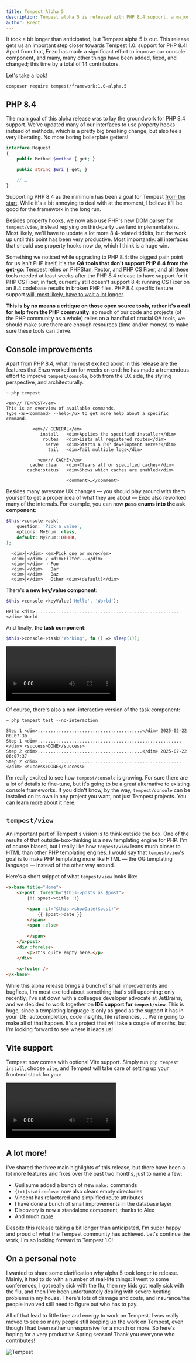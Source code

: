 ```yaml
---
title: Tempest Alpha 5
description: Tempest alpha 5 is released with PHP 8.4 support, a major console overhaul, and more
author: Brent
---
```


It took a bit longer than anticipated, but Tempest alpha 5 is out. This release gets us an important step closer towards Tempest 1.0: support for PHP 8.4! Apart from that, Enzo has made a significant effort to improve our console component, and many, many other things have been added, fixed, and changed; this time by a total of 14 contributors. 

Let's take a look!

```
composer require tempest/framework:1.0-alpha.5
```

## PHP 8.4

The main goal of this alpha release was to lay the groundwork for PHP 8.4 support. We've updated many of our interfaces to use property hooks instead of methods, which is a pretty big breaking change, but also feels very liberating. No more boring boilerplate getters!

```php
interface Request
{
    public Method $method { get; }

    public string $uri { get; }

    // …
}
```

Supporting PHP 8.4 as the minimum has been a goal for Tempest [from the start](https://stitcher.io/blog/php-84-at-least). While it's a bit annoying to deal with at the moment, I believe it'll be good for the framework in the long run.

Besides property hooks, we now also use PHP's new DOM parser for `tempest/view`, instead replying on third-party userland implementations. Most likely, we'll have to update a lot more 8.4-related tidbits, but the work up until this point has been very productive. Most importantly: all interfaces that should use property hooks now do, which I think is a huge win. 

Something we noticed while upgrading to PHP 8.4: the biggest pain point for us isn't PHP itself, it's the **QA tools that don't support PHP 8.4 from the get-go**: Tempest relies on PHPStan, Rector, and PHP CS Fixer, and all these tools needed at least weeks after the PHP 8.4 release to have support for it. PHP CS Fixer, in fact, currently still doesn't support 8.4: running CS Fixer on an 8.4 codebase results in broken PHP files. PHP 8.4 specific feature support [will, most likely, have to wait a lot longer](https://github.com/PHP-CS-Fixer/PHP-CS-Fixer/milestone/173).

**This is by no means a critique on those open source tools, rather it's a call for help from the PHP community**: so much of our code and projects (of the PHP community as a whole) relies on a handful of crucial QA tools, we should make sure there are enough resources (time and/or money) to make sure these tools can thrive.

## Console improvements

Apart from PHP 8.4, what I'm most excited about in this release are the features that Enzo worked on for weeks on end: he has made a tremendous effort to improve `tempest/console`, both from the UX side, the styling perspective, and architecturally. 

```console
~ php tempest

<em>// TEMPEST</em>
This is an overview of available commands.
Type <u><command> --help</u> to get more help about a specific command.

          <em>// GENERAL</em>     
             install   <dim>Applies the specified installer</dim>
              routes   <dim>Lists all registered routes</dim>
               serve   <dim>Starts a PHP development server</dim>
                tail   <dim>Tail multiple logs</dim>

            <em>// CACHE</em>     
         cache:clear   <dim>Clears all or specified caches</dim>
        cache:status   <dim>Shows which caches are enabled</dim>

                       <comment>…</comment>
```

Besides many awesome UX changes — you should play around with them yourself to get a proper idea of what they are about — Enzo also reworked many of the internals. For example, you can now **pass enums into the ask component**:

```php
$this->console->ask(
    question: 'Pick a value',
    options: MyEnum::class,
    default: MyEnum::OTHER,
);
```

```console
  <dim>│</dim> <em>Pick one or more</em>
  <dim>│</dim> / <dim>Filter...</dim>
  <dim>│</dim> → Foo
  <dim>│</dim>   Bar
  <dim>│</dim>   Baz
  <dim>│</dim>   Other <dim>(default)</dim>
```

There's **a new key/value component**:

```php
$this->console->keyValue('Hello', 'World');
```

```console
Hello <dim>.......................................................</dim> World
```

And finally, **the task component**:

```php
$this->console->task('Working', fn () => sleep(1));
```

<video controls>
  <source src="/img/alpha-5-console-task.mp4" type="video/mp4" />
</video>

Of course, there's also a non-interactive version of the task component:

```console
~ php tempest test --no-interaction

Step 1 <dim>........................................</dim> 2025-02-22 06:07:36
Step 1 <dim>.......................................................</dim> <success>DONE</success>
Step 2 <dim>........................................</dim> 2025-02-22 06:07:37
Step 2 <dim>.......................................................</dim> <success>DONE</success>
```

I'm really excited to see how `tempest/console` is growing. For sure there are a lot of details to fine-tune, but it's going to be a great alternative to existing console frameworks. If you didn't know, by the way, `tempest/console` can be installed on its own in any project you want, not just Tempest projects. You can learn more about it [here](https://tempestphp.com/console/).

## `tempest/view`

An important part of Tempest's vision is to think outside the box. One of the results of that outside-box-thinking is a new templating engine for PHP. I'm of course biased, but I really like how `tempest/view` leans much closer to HTML than other PHP templating engines. I would say that `tempest/view`'s goal is to make PHP templating more like HTML — the OG templating language — instead of the other way around. 

Here's a short snippet of what `tempest/view` looks like:

```html
<x-base title="Home">
    <x-post :foreach="$this->posts as $post">
        {!! $post->title !!}

        <span :if="$this->showDate($post)">
            {{ $post->date }}
        </span>
        <span :else>
            -
        </span>
    </x-post>
    <div :forelse>
        <p>It's quite empty here…</p>
    </div>
    
    <x-footer />
</x-base>
```

While this alpha release brings a bunch of small improvements and bugfixes, I'm most excited about something that's still upcoming: only recently, I've sat down with a colleague developer advocate at JetBrains, and we decided to work together on **IDE support for `tempest/view`**. This is huge, since a templating language is only as good as the support it has in your IDE: autocompletion, code insights, file references, … We're going to make all of that happen. It's a project that will take a couple of months, but I'm looking forward to see where it leads us!

## Vite support

Tempest now comes with optional Vite support. Simply run `php tempest install`, choose `vite`, and Tempest will take care of setting up your frontend stack for you:

<video controls>
  <source src="/img/alpha-5-vite.mp4" type="video/mp4" />
</video>

## A lot more!

I've shared the three main highlights of this release, but there have been a lot more features and fixes over the past two months, just to name a few:

- Guillaume added a bunch of new `make:` commands
- `{txt}static:clean` now also clears empty directories
- Vincent has refactored and simplified route attributes
- I have done a bunch of small improvements in the database layer
- Discovery is now a standalone component, thanks to Alex
- And much [more](#todo)

Despite this release taking a bit longer than anticipated, I'm super happy and proud of what the Tempest community has achieved. Let's continue the work, I'm so looking forward to Tempest 1.0! 

## On a personal note

I wanted to share some clarification why alpha 5 took longer to release. Mainly, it had to do with a number of real-life things: I went to some conferences, I got really sick with the flu, then my kids got really sick with the flu, and then I've been unfortunately dealing with severe heating problems in my house. There's lots of damage and costs, and insurance/the people involved still need to figure out who has to pay. 

All of that lead to little time and energy to work on Tempest. I was really moved to see so many people still keeping up the work on Tempest, even though I had been rather unresponsive for a month or more. So here's hoping for a very productive Spring season! Thank you everyone who contributes!

<img class="w-[1.66em] shadow-md rounded-full" src="/tempest-logo.png" alt="Tempest" />